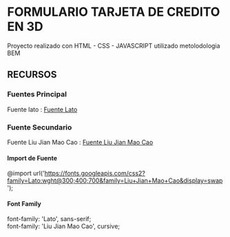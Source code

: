 # FORMULARIO TARJETA DE CREDITO EN 3D

Proyecto realizado con HTML - CSS - JAVASCRIPT utilizado metolodologia BEM

## RECURSOS

### Fuentes Principal
Fuente lato : [Fuente Lato](https://fonts.google.com/specimen/Lato?query=lato)

### Fuente Secundario
Fuente Liu Jian Mao Cao : [Fuente Liu Jian Mao Cao](https://fonts.google.com/specimen/Liu+Jian+Mao+Cao?query=liu+ji)

#### Import de Fuente
@import url('https://fonts.googleapis.com/css2?family=Lato:wght@300;400;700&family=Liu+Jian+Mao+Cao&display=swap');

#### Font Family
font-family: 'Lato', sans-serif;<br>
font-family: 'Liu Jian Mao Cao', cursive;
